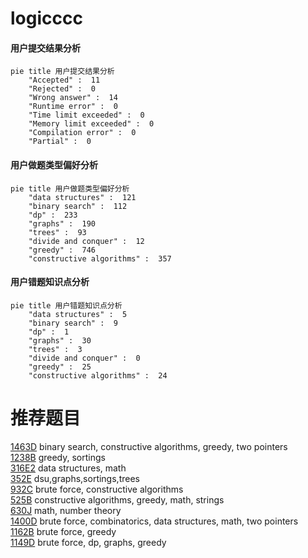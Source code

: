 # logicccc

<!-- tabs:start -->



#### **用户提交结果分析**

```mermaid
pie title 用户提交结果分析
    "Accepted" :  11
    "Rejected" :  0
    "Wrong answer" :  14
    "Runtime error" :  0
    "Time limit exceeded" :  0
    "Memory limit exceeded" :  0
    "Compilation error" :  0
    "Partial" :  0
```

#### **用户做题类型偏好分析**

```mermaid
pie title 用户做题类型偏好分析
    "data structures" :  121
    "binary search" :  112
    "dp" :  233
    "graphs" :  190
    "trees" :  93
    "divide and conquer" :  12
    "greedy" :  746
    "constructive algorithms" :  357
```
#### **用户错题知识点分析**

```mermaid
pie title 用户错题知识点分析
    "data structures" :  5
    "binary search" :  9
    "dp" :  1
    "graphs" :  30
    "trees" :  3
    "divide and conquer" :  0
    "greedy" :  25
    "constructive algorithms" :  24
```



<!-- tabs:end -->
# 推荐题目
[1463D](https://codeforces.com/contest/1463/problem/D)		binary search,
                        constructive algorithms,
                        greedy,
                        two pointers		  
[1238B](https://codeforces.com/contest/1238/problem/B)		greedy,
                        sortings		  
[316E2](https://codeforces.com/contest/316E/problem/2)		data structures,
                        math		  
[352E](https://codeforces.com/contest/352/problem/E)		dsu,graphs,sortings,trees		  
[932C](https://codeforces.com/contest/932/problem/C)		brute force,
                        constructive algorithms		  
[525B](https://codeforces.com/contest/525/problem/B)		constructive algorithms,
                        greedy,
                        math,
                        strings		  
[630J](https://codeforces.com/contest/630/problem/J)		math,
                        number theory		  
[1400D](https://codeforces.com/contest/1400/problem/D)		brute force,
                        combinatorics,
                        data structures,
                        math,
                        two pointers		  
[1162B](https://codeforces.com/contest/1162/problem/B)		brute force,
                        greedy		  
[1149D](https://codeforces.com/contest/1149/problem/D)		brute force,
                        dp,
                        graphs,
                        greedy		  

